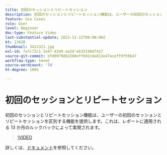 ```yaml
---
title: 初回のセッションとリピートセッション
description: 初回のセッションとリピートセッション機能は、ユーザーの初回のセッションとリピートセッションを区別する機能を提供します。これは、レポートに適用される 13 か月のルックバックによって実現されます。
feature: Use Cases
role: User
level: Beginner
doc-type: Feature Video
last-substantial-update: 2022-12-15T00:00:00Z
kt: 11620
thumbnail: 3412321.jpg
exl-id: fe7c73c1-3a47-4249-aa2d-eb32248df427
source-git-commit: bfd09798b2360effb92c6e013e47aceff9f59b47
workflow-type: tm+mt
source-wordcount: '74'
ht-degree: 100%

---
```


# 初回のセッションとリピートセッション

初回のセッションとリピートセッション機能は、ユーザーの初回のセッションとリピートセッションを区別する機能を提供します。これは、レポートに適用される 13 か月のルックバックによって実現されます。

>[!VIDEO](https://video.tv.adobe.com/v/3412321/?quality=12&learn=on)

詳しくは、[ドキュメント](https://experienceleague.adobe.com/docs/analytics-platform/using/cja-usecases/data-views/data-views-usecases.html?lang=ja#new-repeat)を参照してください。
